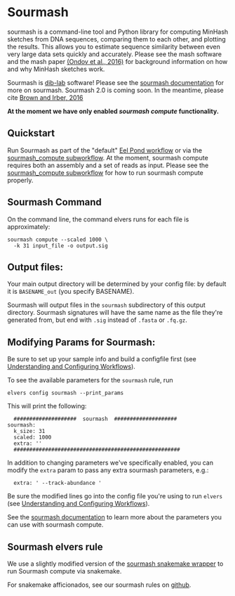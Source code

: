 # Sourmash

sourmash is a command-line tool and Python library for computing MinHash sketches from DNA sequences, comparing them to each other, and plotting the results. This allows you to estimate sequence similarity between even very large data sets quickly and accurately. Please see the mash software and the mash paper [(Ondov et al., 2016)](http://biorxiv.org/content/early/2015/10/26/029827) for background information on how and why MinHash sketches work.

Sourmash is [dib-lab](http://ivory.idyll.org/lab/) software! Please see the [sourmash documentation](https://sourmash.readthedocs.io/en/latest/index.html) for more on sourmash. Sourmash 2.0 is coming soon. In the meantime, please cite [Brown and Irber, 2016](https://joss.theoj.org/papers/3d793c6e7db683bee7c03377a4a7f3c9)

**At the moment we have only enabled _sourmash compute_ functionality.**

## Quickstart

Run Sourmash as part of the "default" [Eel Pond workflow](eel_pond_workflow.md) or via the [sourmash_compute subworkflow](sourmash_compute.md). At the moment, sourmash compute requires both an assembly and a set of reads as input. Please see the [sourmash_compute subworkflow](sourmash_compute.md) for how to run sourmash compute properly. 

## Sourmash Command

On the command line, the command elvers runs for each file is approximately:
```
sourmash compute --scaled 1000 \
  -k 31 input_file -o output.sig
```

## Output files:

Your main output directory will be determined by your config file: by default it is `BASENAME_out` (you specify BASENAME).

Sourmash will output files in the `sourmash` subdirectory of this output directory. Sourmash signatures will have the same name as the file they're generated from, but end with `.sig` instead of `.fasta` or `.fq.gz`.


## Modifying Params for Sourmash:

Be sure to set up your sample info and build a configfile first (see [Understanding and Configuring Workflows](configure.md)).

To see the available parameters for the `sourmash` rule, run
```
elvers config sourmash --print_params
```
This will print the following:
```
  ####################  sourmash  ####################
sourmash:
  k_size: 31
  scaled: 1000
  extra: '' 
  #####################################################
```
In addition to changing parameters we've specifically enabled, you can modify the `extra` param to pass any extra sourmash parameters,  e.g.:
```
  extra: ' --track-abundance '
```
Be sure the modified lines go into the config file you're using to run `elvers` (see [Understanding and Configuring Workflows](configure.md)). 

See the [sourmash documentation](https://sourmash.readthedocs.io/en/latest/index.html) to learn more about the parameters you can use with sourmash compute. 


## Sourmash elvers rule

We use a slightly modified version of the [sourmash snakemake wrapper](https://github.com/dib-lab/elvers/blob/master/rules/sourmash/sourmash-wrapper.py) to run Sourmash compute via snakemake. 

For snakemake afficionados, see our sourmash rules on [github](https://github.com/dib-lab/elvers/blob/master/rules/sourmash/sourmash.rule).
